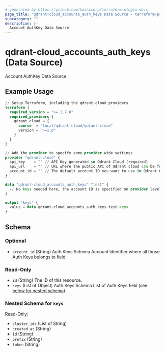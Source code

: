 ```yaml
---
# generated by https://github.com/hashicorp/terraform-plugin-docs
page_title: "qdrant-cloud_accounts_auth_keys Data Source - terraform-provider-qdrant-cloud"
subcategory: ""
description: |-
  Account AuthKey Data Source
---
```


# qdrant-cloud_accounts_auth_keys (Data Source)

Account AuthKey Data Source

## Example Usage

```terraform
// Setup Terraform, including the qdrant-cloud providers
terraform {
  required_version = ">= 1.7.0"
  required_providers {
    qdrant-cloud = {
      source  = "local/qdrant-cloud/qdrant-cloud"
      version = ">=1.0"
    }
  }
}

// Add the provider to specify some provider wide settings
provider "qdrant-cloud" {
  api_key    = "" // API Key generated in Qdrant Cloud (required)
  api_url    = "" // URL where the public API of Qdrant cloud can be found (can be left empty if the production URL need to be used)
  account_id = "" // The default account ID you want to use in Qdrant Cloud (can be overriden on resource level)
}

data "qdrant-cloud_accounts_auth_keys" "test" {
  // No keys needed here, the account ID is specified on provider level
}

output "keys" {
  value = data.qdrant-cloud_accounts_auth_keys.test.keys
}
```

<!-- schema generated by tfplugindocs -->
## Schema

### Optional

- `account_id` (String) Auth Keys Schema Account Identifier where all those Auth Keys belongs to field

### Read-Only

- `id` (String) The ID of this resource.
- `keys` (List of Object) Auth Keys Schema List of Auth Keys field (see [below for nested schema](#nestedatt--keys))

<a id="nestedatt--keys"></a>
### Nested Schema for `keys`

Read-Only:

- `cluster_ids` (List of String)
- `created_at` (String)
- `id` (String)
- `prefix` (String)
- `token` (String)
